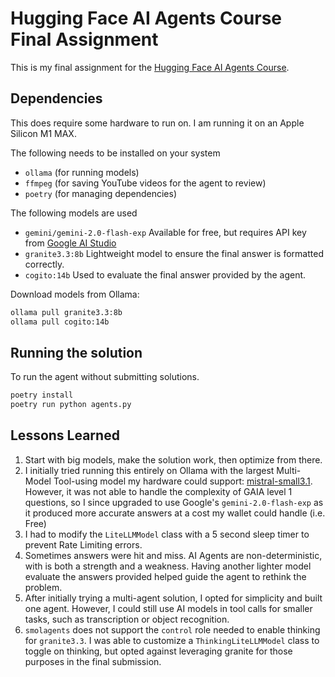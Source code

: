 # Hugging Face AI Agents Course Final Assignment

This is my final assignment for the [Hugging Face AI Agents Course](https://huggingface.co/learn/agents-course/unit0/introduction).

## Dependencies

This does require some hardware to run on.  I am running it on an Apple Silicon M1 MAX.

The following needs to be installed on your system
- `ollama` (for running models)
- `ffmpeg` (for saving YouTube videos for the agent to review)
- `poetry` (for managing dependencies)

The following models are used
- `gemini/gemini-2.0-flash-exp`  Available for free, but requires API key from [Google AI Studio](https://aistudio.google.com/)
- `granite3.3:8b` Lightweight model to ensure the final answer is formatted correctly.  
- `cogito:14b` Used to evaluate the final answer provided by the agent.


Download models from Ollama:
```bash
ollama pull granite3.3:8b
ollama pull cogito:14b
```

## Running the solution

To run the agent without submitting solutions.  
```bash
poetry install
poetry run python agents.py
```

## Lessons Learned

1. Start with big models, make the solution work, then optimize from there.
2. I initially tried running this entirely on Ollama with the largest Multi-Model Tool-using model my hardware could support: [mistral-small3.1](https://ollama.com/library/mistral-small3.1).  However, it was not able to handle the complexity of GAIA level 1 questions, so I since upgraded to use Google's `gemini-2.0-flash-exp` as it produced more accurate answers at a cost my wallet could handle (i.e. Free)
3. I had to modify the `LiteLLMModel` class with a 5 second sleep timer to prevent Rate Limiting errors.
4. Sometimes answers were hit and miss.  AI Agents are non-deterministic, with is both a strength and a weakness.  Having another lighter model evaluate the answers provided helped guide the agent to rethink the problem.
5. After initially trying a multi-agent solution, I opted for simplicity and built one agent.  However, I could still use AI models in tool calls for smaller tasks, such as transcription or object recognition.  
6. `smolagents` does not support the `control` role needed to enable thinking for `granite3.3`.  I was able to customize a `ThinkingLiteLLMModel` class to toggle on thinking, but opted against leveraging granite for those purposes in the final submission.